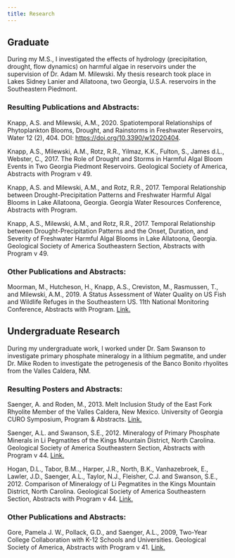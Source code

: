 ```yaml
---
title: Research
---
```


## Graduate

During my M.S., I investigated the effects of hydrology (precipitation, drought, flow dynamics) on harmful algae in reservoirs under the supervision of Dr. Adam M. Milewski. My thesis research took place in Lakes Sidney Lanier and Allatoona, two Georgia, U.S.A. reservoirs in the Southeastern Piedmont.

### Resulting Publications and Abstracts:

Knapp, A.S. and Milewski, A.M., 2020. Spatiotemporal Relationships of Phytoplankton Blooms, Drought, and Rainstorms in Freshwater Reservoirs, Water 12 (2), 404. DOI: https://doi.org/10.3390/w12020404.

Knapp, A.S., Milewski, A.M., Rotz, R.R., Yilmaz, K.K., Fulton, S., James d.L., Webster, C., 2017. The Role of Drought and Storms in Harmful Algal Bloom Events in Two Georgia Piedmont Reservoirs. Geological Society of America, Abstracts with Program v 49. []()

Knapp, A.S. and Milewski, A.M., and Rotz, R.R., 2017. Temporal Relationship between Drought-Precipitation Patterns and Freshwater Harmful Algal Blooms in Lake Allatoona, Georgia. Georgia Water Resources Conference, Abstracts with Program. []()

Knapp, A.S., Milewski, A.M., and Rotz, R.R., 2017. Temporal Relationship between Drought-Precipitation Patterns and the Onset, Duration, and Severity of Freshwater Harmful Algal Blooms in Lake Allatoona, Georgia. Geological Society of America Southeastern Section, Abstracts with Program v 49. []()

### Other Publications and Abstracts:

Moorman, M., Hutcheson, H., Knapp, A.S., Creviston, M., Rasmussen, T., and Milewski, A.M., 2019. A Status Assessment of Water Quality on US Fish and Wildlife Refuges in the Southeastern US. 11th National Monitoring Conference, Abstracts with Program. [Link.](https://acwi.gov/monitoring/conference/2019/presentations/Moorman_G7_Secure.pdf)

## Undergraduate Research

During my undergraduate work, I worked under Dr. Sam Swanson to investigate primary phosphate mineralogy in a lithium pegmatite, and under Dr. Mike Roden to investigate the petrogenesis of the Banco Bonito rhyolites from the Valles Caldera, NM.

### Resulting Posters and Abstracts:

Saenger, A. and Roden, M., 2013. Melt Inclusion Study of the East Fork Rhyolite Member of the Valles Caldera, New Mexico. University of Georgia CURO Symposium, Program & Abstracts. [Link.](https://curo.uga.edu/symposium/BOAs/CURO_BOA_2013.pdf)

Saenger, A.L. and Swanson, S.E., 2012. Mineralogy of Primary Phosphate Minerals in Li Pegmatites of the Kings Mountain District, North Carolina. Geological Society of America Southeastern Section, Abstracts with Program v 44. [Link.](https://gsa.confex.com/gsa/2012SE/webprogram/Paper201989.html)

Hogan, D.L., Tabor, B.M.., Harper, J.R., North, B.K., Vanhazebroek, E., Lawler, J.D., Saenger, A.L., Taylor, N.J., Fleisher, C.J. and Swanson, S.E., 2012. Comparison of Mineralogy of Li Pegmatites in the Kings Mountain District, North Carolina. Geological Society of America Southeastern Section, Abstracts with Program v 44. [Link.](https://gsa.confex.com/gsa/2012SE/webprogram/Paper201992.html)

### Other Publications and Abstracts:

Gore, Pamela J. W., Pollack, G.D., and Saenger, A.L., 2009, Two-Year College Collaboration with K-12 Schools and Universities. Geological Society of America, Abstracts with Program v 41. [Link.]()